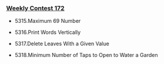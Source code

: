 ### [Weekly Contest 172](https://leetcode.com/contest/weekly-contest-172)

- 5315.Maximum 69 Number

- 5316.Print Words Vertically

- 5317.Delete Leaves With a Given Value

- 5318.Minimum Number of Taps to Open to Water a Garden
